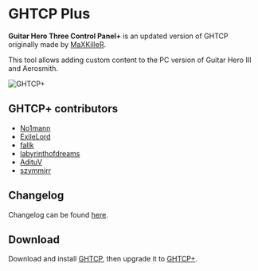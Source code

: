 # GHTCP Plus

**Guitar Hero Three Control Panel+** is an updated version of GHTCP originally made by [MaXKilleR](https://www.scorehero.com/forum/viewtopic.php?t=69818).

This tool allows adding custom content to the PC version of Guitar Hero III and Aerosmith.

![GHTCP+](https://user-images.githubusercontent.com/12998256/104161783-b4c68700-53f3-11eb-9c4d-bffa14082133.png)

## GHTCP+ contributors
* [No1mann](https://github.com/no1mann/Open-GHTCP)
* [ExileLord](https://github.com/ExileLord/Open-GHTCP)
* [fallk](https://github.com/uwx/Open-GHTCP)
* [labyrinthofdreams](https://github.com/labyrinthofdreams/Open-GHTCP)
* [AdituV](https://github.com/adituv/Open-GHTCP)
* [szymmirr](https://github.com/szymmirr/Open-GHTCP)

## Changelog
Changelog can be found [here](https://github.com/szymmirr/Open-GHTCP/blob/master/changelog.txt).

## Download
Download and install [GHTCP](http://www.mediafire.com/download.php?g8w7t99cp40sd5r), then upgrade it to [GHTCP+](https://github.com/szymmirr/Open-GHTCP/releases).
